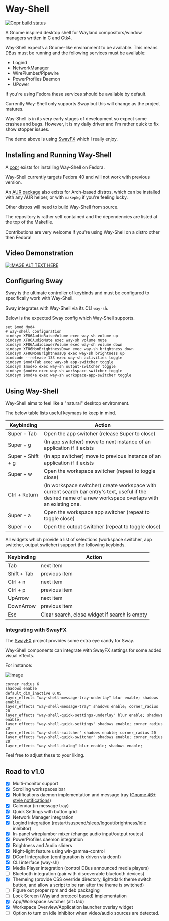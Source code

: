 # Way-Shell

[![Copr build status](https://copr.fedorainfracloud.org/coprs/ldelossa/Way-Shell/package/way-shell/status_image/last_build.png)](https://copr.fedorainfracloud.org/coprs/ldelossa/Way-Shell/package/way-shell/)

A Gnome inspired desktop shell for Wayland compositors/window managers written
in C and Gtk4.

Way-Shell expects a Gnome-like environment to be available.
This means DBus must be running and the following services must be available:

- Logind
- NetworkManager
- WirePlumber/Pipewire
- PowerProfiles Daemon
- UPower

If you're using Fedora these services should be available by default.

Currently Way-Shell only supports Sway but this will change as the project
matures.

Way-Shell is in its very early stages of development so expect some crashes and
bugs. However, it is my daily driver and I'm rather quick to fix show stopper
issues.

The demo above is using [SwayFX](https://github.com/WillPower3309/swayfx) which I really enjoy.

## Installing and Running Way-Shell 

A [copr](https://copr.fedorainfracloud.org/coprs/ldelossa/Way-Shell/) exists for installing Way-Shell on Fedora. 

Way-Shell currently targets Fedora 40 and will not work with previous version. 

An [AUR package](https://aur.archlinux.org/packages/way-shell-git) also exists for Arch-based distros, which can be installed with any AUR helper, or with `makepkg` if you're feeling lucky.

Other distros will need to build Way-Shell from source. 

The repository is rather self contained and the dependencies are listed at the top of the Makefile.

Contributions are very welcome if you're using Way-Shell on a distro other then Fedora!

## Video Demonstration

[![IMAGE ALT TEXT HERE](https://img.youtube.com/vi/sOooD4Q3mYU/0.jpg)](https://www.youtube.com/watch?v=sOooD4Q3mYU)

## Configuring Sway

Sway is the ultimate controller of keybinds and must be configured to
specifically work with Way-Shell.

Sway integrates with Way-Shell via its CLI `way-sh`.

Below is the expected Sway config which Way-Shell supports.

```shell
set $mod Mod4
# way-shell configuration
bindsym XF86AudioRaiseVolume exec way-sh volume up
bindsym XF86AudioMute exec way-sh volume mute
bindsym XF86AudioLowerVolume exec way-sh volume down
bindsym XF86MonBrightnessDown exec way-sh brightness down
bindsym XF86MonBrightnessUp exec way-sh brightness up
bindcode --release 133 exec way-sh activities toggle
bindsym $mod+Tab exec way-sh app-switcher toggle
bindsym $mod+o exec way-sh output-switcher toggle
bindsym $mod+w exec way-sh workspace-switcher toggle
bindsym $mod+a exec way-sh workspace-app-switcher toggle
```

## Using Way-Shell

Way-Shell aims to feel like a "natural" desktop environment.

The below table lists useful keymaps to keep in mind.

| Keybinding | Action |
|------------|--------|
| Super + Tab | Open the app switcher (release Super to close) |
| Super + g  | (In app switcher) move to next instance of an application if it exists |
| Super + Shift + g  | (In app switcher) move to previous instance of an application if it exists |
| Super + w | Open the workspace switcher (repeat to toggle close) |
| Ctrl + Return | (In workspace switcher) create workspace with current search bar entry's text, useful if the desired name of a new workspace overlaps with an existing one. |
| Super + a | Open the workspace app switcher (repeat to toggle close) |
| Super + o | Open the output switcher (repeat to toggle close) |

All widgets which provide a list of selections (workspace switcher, app switcher, output switcher)
support the following keybinds.

| Keybinding | Action |
|------------|--------|
| Tab | next item |
| Shift + Tab  | previous item |
| Ctrl + n | next item |
| Ctrl + p  | previous item |
| UpArrow | next item |
| DownArrow  | previous item |
| Esc | Clear search, close widget if search is empty |

### Integrating with SwayFX

The [SwayFX](https://github.com/WillPower3309/swayfx) project provides some extra eye candy for Sway.

Way-Shell components can integrate with SwayFX settings for some added visual effects.

For instance:

![image](./contrib/images/swayfx-way-shell.png)

```
corner_radius 6
shadows enable
default_dim_inactive 0.05
layer_effects "way-shell-message-tray-underlay" blur enable; shadows enable;
layer_effects "way-shell-message-tray" shadows enable; corner_radius 20
layer_effects "way-shell-quick-settings-underlay" blur enable; shadows enable;
layer_effects "way-shell-quick-settings" shadows enable; corner_radius 20
layer_effects "way-shell-switcher" shadows enable; corner_radius 20
layer_effects "way-shell-quick-switcher" shadows enable; corner_radius 20
layer_effects "way-shell-dialog" blur enable; shadows enable;
```

Feel free to adjust these to your liking.

## Road to v1.0

- [x] Multi-monitor support
- [x] Scrolling workspaces bar
- [x] Notifications daemon implementation and message tray ([Gnome 46+ style notifications](https://blogs.gnome.org/shell-dev/2024/04/23/notifications-46-and-beyond/))
- [x] Calendar (in message tray)
- [x] Quick Settings with button grid
- [x] Network Manager integration
- [x] Logind integration (restart/suspend/sleep/logout/brightness/idle inhibitor)
- [x] In-panel wireplumber mixer (change audio input/output routes)
- [x] PowerProfiles daemon integration
- [x] Brightness and Audio sliders
- [x] Night-light feature using wlr-gamma-control
- [x] DConf integration (configuration is driven via dconf)
- [x] CLI interface (way-sh)
- [x] Media Player integration (control DBus announced media players)
- [ ] Bluetooth integration (pair with discoverable bluetooth devices)
- [x] Themeing (provide CSS override directory, light/dark theme switch button, and allow a script to be ran after the theme is switched)
- [ ] Figure out proper rpm and deb packaging
- [ ] Lock Screen (Wayland protocol based) implementation
- [x] App/Workspace switcher (alt+tab)
- [x] Workspace Overview/Application launcher overlay widget
- [ ] Option to turn on idle inhibitor when video/audio sources are detected.
